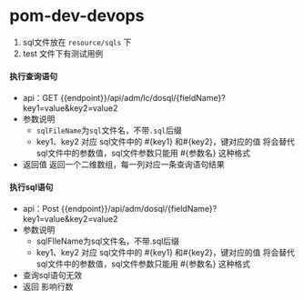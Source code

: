 # pom-dev-devops

1. sql文件放在 `resource/sqls` 下
2. test 文件下有测试用例



#### 执行查询语句

- api：GET {{endpoint}}/api/adm/lc/dosql/{fieldName}?key1=value&key2=value2
- 参数说明
   - `sqlFileName`为`sql`文件名，不带`.sql`后缀
   - key1、key2 对应 sql文件中的 #{key1} 和#{key2}，键对应的值 将会替代sql文件中的参数值，sql文件参数只能用 #{参数名} 这种格式
- 返回值 返回一个二维数组，每一列对应一条查询语句结果

#### 执行sql语句

- api：Post {{endpoint}}/api/adm/dosql/{fieldName}?key1=value&key2=value2
- 参数说明
  - sqlFIleName为sql文件名，不带.sql后缀
  - key1、key2 对应 sql文件中的 #{key1} 和#{key2}，键对应的值 将会替代sql文件中的参数值，sql文件参数只能用 #{参数名} 这种格式
- 查询sql语句无效
- 返回 影响行数
